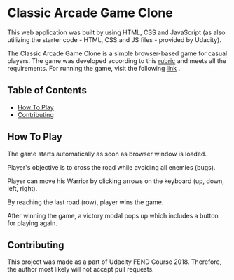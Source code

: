 # Classic Arcade Game Clone

This web application was built by using HTML, CSS and JavaScript (as also utilizing the starter code - HTML, CSS and JS files - provided by Udacity).

The Classic Arcade Game Clone is a simple browser-based game for casual players.
The game was developed according to this [rubric](https://review.udacity.com/#!/projects/2696458597/rubric) and meets all the requirements.
For running the game, visit the following [link](https://frogger-fend.herokuapp.com/) .

## Table of Contents

- [How To Play](#how_to_play)
- [Contributing](#contributing)

## How To Play

The game starts automatically as soon as browser window is loaded.

Player's objective is to cross the road while avoiding all enemies (bugs).

Player can move his Warrior by clicking arrows on the keyboard (up, down, left, right).

By reaching the last road (row), player wins the game.

After winning the game, a victory modal pops up which includes a button for playing again.

## Contributing

This project was made as a part of Udacity FEND Course 2018. Therefore, the author most likely will not accept pull requests.
